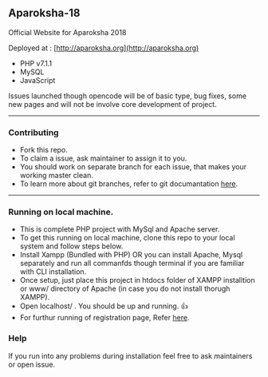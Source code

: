 ## Aparoksha-18

Official Website for Aparoksha 2018

Deployed at : [http://aparoksha.org](http://aparoksha.org)

- PHP v7.1.1
- MySQL
- JavaScript

Issues launched though opencode will be of basic type, bug fixes, some new pages and will not be involve core development of project.

---

### Contributing

- Fork this repo.
- To claim a issue, ask maintainer to assign it to you.
- You should work on separate branch for each issue, that makes your working master clean.
- To learn more about git branches, refer to git documantation [here](https://git-scm.com/book/en/v1/Git-Branching).

---

### Running on local machine.

- This is complete PHP project with MySql and Apache server.
- To get this running on local machine, clone this repo to your local system and follow steps below.
- Install Xampp (Bundled with PHP) OR you can install Apache, Mysql separately and run all commanfds though terminal if you are familiar with CLI installation.
- Once setup, just place this project in htdocs folder of XAMPP installtion or www/ directory of Apache (in case you do not install thorugh XAMPP).
- Open localhost/<path-to-project> . You should be up and running. :+1:
- For furthur running of registration page, Refer [here](https://github.com/GeekHaven/Aparoksha-18/blob/master/register/README.md).

### Help

If you run into any problems during installation feel free to ask maintainers or open issue.
